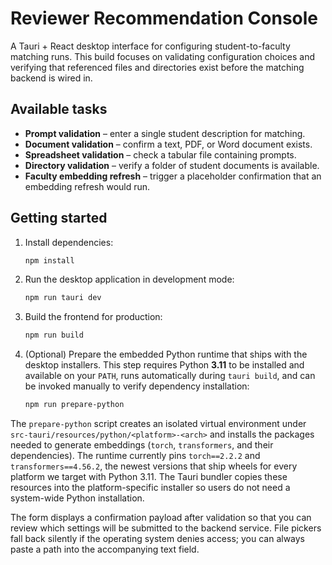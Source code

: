 # Reviewer Recommendation Console

A Tauri + React desktop interface for configuring student-to-faculty matching
runs. This build focuses on validating configuration choices and verifying that
referenced files and directories exist before the matching backend is wired in.

## Available tasks

- **Prompt validation** – enter a single student description for matching.
- **Document validation** – confirm a text, PDF, or Word document exists.
- **Spreadsheet validation** – check a tabular file containing prompts.
- **Directory validation** – verify a folder of student documents is available.
- **Faculty embedding refresh** – trigger a placeholder confirmation that an
  embedding refresh would run.

## Getting started

1. Install dependencies:

   ```bash
   npm install
   ```

2. Run the desktop application in development mode:

   ```bash
   npm run tauri dev
   ```

3. Build the frontend for production:

   ```bash
   npm run build
   ```

4. (Optional) Prepare the embedded Python runtime that ships with the desktop
   installers. This step requires Python **3.11** to be installed and available
   on your `PATH`, runs automatically during `tauri build`, and can be invoked
   manually to verify dependency installation:

   ```bash
   npm run prepare-python
   ```

The `prepare-python` script creates an isolated virtual environment under
`src-tauri/resources/python/<platform>-<arch>` and installs the packages needed
to generate embeddings (`torch`, `transformers`, and their dependencies). The
runtime currently pins `torch==2.2.2` and `transformers==4.56.2`, the newest
versions that ship wheels for every platform we target with Python 3.11. The
Tauri bundler copies these resources into the platform-specific installer so
users do not need a system-wide Python installation.

The form displays a confirmation payload after validation so that you can review
which settings will be submitted to the backend service. File pickers fall back
silently if the operating system denies access; you can always paste a path into
the accompanying text field.

